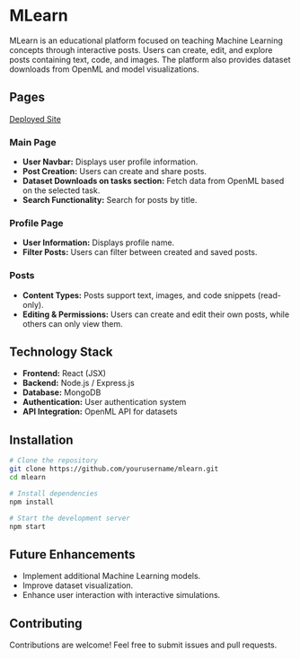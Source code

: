 # MLearn

MLearn is an educational platform focused on teaching Machine Learning concepts through interactive posts. Users can create, edit, and explore posts containing text, code, and images. The platform also provides dataset downloads from OpenML and model visualizations.

## Pages
[Deployed Site](https://ajela13.github.io/MLearn/)


### Main Page
- **User Navbar:** Displays user profile information.
- **Post Creation:** Users can create and share posts.
- **Dataset Downloads on tasks section:** Fetch data from OpenML based on the selected task.
- **Search Functionality:** Search for posts by title.

### Profile Page
- **User Information:** Displays profile name.
- **Filter Posts:** Users can filter between created and saved posts.

### Posts
- **Content Types:** Posts support text, images, and code snippets (read-only).
- **Editing & Permissions:** Users can create and edit their own posts, while others can only view them.


## Technology Stack
- **Frontend:** React (JSX)
- **Backend:** Node.js / Express.js
- **Database:** MongoDB
- **Authentication:** User authentication system
- **API Integration:** OpenML API for datasets

## Installation
```sh
# Clone the repository
git clone https://github.com/yourusername/mlearn.git
cd mlearn

# Install dependencies
npm install

# Start the development server
npm start
```

## Future Enhancements
- Implement additional Machine Learning models.
- Improve dataset visualization.
- Enhance user interaction with interactive simulations.

## Contributing
Contributions are welcome! Feel free to submit issues and pull requests.


